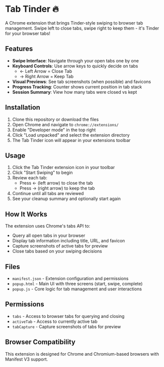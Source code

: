 # Tab Tinder 🔥

A Chrome extension that brings Tinder-style swiping to browser tab management. Swipe left to close tabs, swipe right to keep them - it's Tinder for your browser tabs!

## Features

- **Swipe Interface**: Navigate through your open tabs one by one
- **Keyboard Controls**: Use arrow keys to quickly decide on tabs
  - ← Left Arrow = Close Tab
  - → Right Arrow = Keep Tab
- **Visual Previews**: See tab screenshots (when possible) and favicons
- **Progress Tracking**: Counter shows current position in tab stack
- **Session Summary**: View how many tabs were closed vs kept

## Installation

1. Clone this repository or download the files
2. Open Chrome and navigate to `chrome://extensions/`
3. Enable "Developer mode" in the top right
4. Click "Load unpacked" and select the extension directory
5. The Tab Tinder icon will appear in your extensions toolbar

## Usage

1. Click the Tab Tinder extension icon in your toolbar
2. Click "Start Swiping" to begin
3. Review each tab:
   - Press ← (left arrow) to close the tab
   - Press → (right arrow) to keep the tab
4. Continue until all tabs are reviewed
5. See your cleanup summary and optionally start again

## How It Works

The extension uses Chrome's tabs API to:
- Query all open tabs in your browser
- Display tab information including title, URL, and favicon
- Capture screenshots of active tabs for preview
- Close tabs based on your swiping decisions

## Files

- `manifest.json` - Extension configuration and permissions
- `popup.html` - Main UI with three screens (start, swipe, complete)
- `popup.js` - Core logic for tab management and user interactions

## Permissions

- `tabs` - Access to browser tabs for querying and closing
- `activeTab` - Access to currently active tab
- `tabCapture` - Capture screenshots of tabs for preview

## Browser Compatibility

This extension is designed for Chrome and Chromium-based browsers with Manifest V3 support.